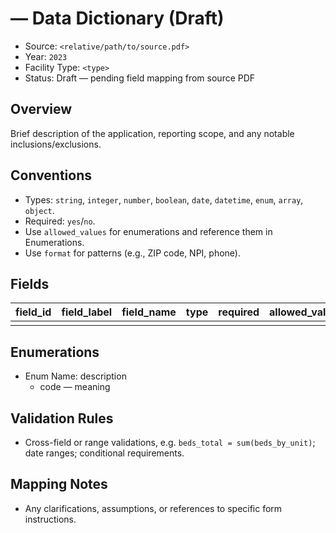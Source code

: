 # <APPLICATION NAME> — Data Dictionary (Draft)

- Source: `<relative/path/to/source.pdf>`
- Year: `2023`
- Facility Type: `<type>`
- Status: Draft — pending field mapping from source PDF

## Overview

Brief description of the application, reporting scope, and any notable inclusions/exclusions.

## Conventions

- Types: `string`, `integer`, `number`, `boolean`, `date`, `datetime`, `enum`, `array`, `object`.
- Required: `yes`/`no`.
- Use `allowed_values` for enumerations and reference them in Enumerations.
- Use `format` for patterns (e.g., ZIP code, NPI, phone).

## Fields

| field_id | field_label | field_name | type | required | allowed_values | format | unit | section/page | notes |
|---|---|---|---|---|---|---|---|---|---|
|  |  |  |  |  |  |  |  |  |  |

## Enumerations

- Enum Name: description
  - code — meaning

## Validation Rules

- Cross-field or range validations, e.g. `beds_total = sum(beds_by_unit)`; date ranges; conditional requirements.

## Mapping Notes

- Any clarifications, assumptions, or references to specific form instructions.

